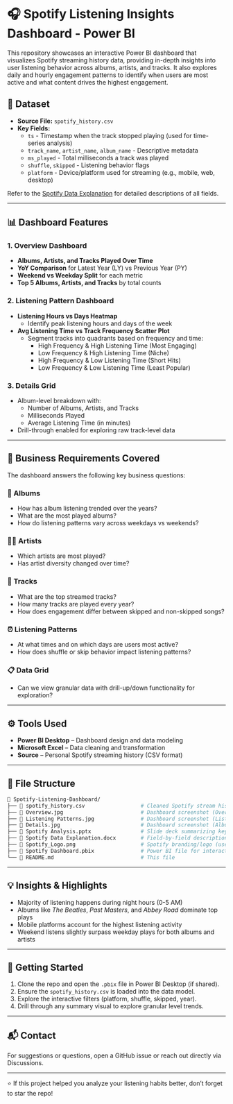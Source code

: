 # 🎧 Spotify Listening Insights Dashboard - Power BI

This repository showcases an interactive Power BI dashboard that visualizes Spotify streaming history data, providing in-depth insights into user listening behavior across albums, artists, and tracks. It also explores daily and hourly engagement patterns to identify when users are most active and what content drives the highest engagement.

## 📁 Dataset
- **Source File:** `spotify_history.csv`
- **Key Fields:**
  - `ts` - Timestamp when the track stopped playing (used for time-series analysis)
  - `track_name`, `artist_name`, `album_name` - Descriptive metadata
  - `ms_played` - Total milliseconds a track was played
  - `shuffle`, `skipped` - Listening behavior flags
  - `platform` - Device/platform used for streaming (e.g., mobile, web, desktop)

Refer to the [Spotify Data Explanation](Spotify%20Data%20Explanation.docx) for detailed descriptions of all fields.

---

## 📊 Dashboard Features

### 1. **Overview Dashboard**
- **Albums, Artists, and Tracks Played Over Time**
- **YoY Comparison** for Latest Year (LY) vs Previous Year (PY)
- **Weekend vs Weekday Split** for each metric
- **Top 5 Albums, Artists, and Tracks** by total counts

### 2. **Listening Pattern Dashboard**
- **Listening Hours vs Days Heatmap**
  - Identify peak listening hours and days of the week
- **Avg Listening Time vs Track Frequency Scatter Plot**
  - Segment tracks into quadrants based on frequency and time:
    - High Frequency & High Listening Time (Most Engaging)
    - Low Frequency & High Listening Time (Niche)
    - High Frequency & Low Listening Time (Short Hits)
    - Low Frequency & Low Listening Time (Least Popular)

### 3. **Details Grid**
- Album-level breakdown with:
  - Number of Albums, Artists, and Tracks
  - Milliseconds Played
  - Average Listening Time (in minutes)
- Drill-through enabled for exploring raw track-level data

---

## 📌 Business Requirements Covered
The dashboard answers the following key business questions:

### 💼 Albums
- How has album listening trended over the years?
- What are the most played albums?
- How do listening patterns vary across weekdays vs weekends?

### 👩‍🎤 Artists
- Which artists are most played?
- Has artist diversity changed over time?

### 🎵 Tracks
- What are the top streamed tracks?
- How many tracks are played every year?
- How does engagement differ between skipped and non-skipped songs?

### ⏰ Listening Patterns
- At what times and on which days are users most active?
- How does shuffle or skip behavior impact listening patterns?

### 📋 Data Grid
- Can we view granular data with drill-up/down functionality for exploration?

---

## ⚙️ Tools Used
- **Power BI Desktop** – Dashboard design and data modeling
- **Microsoft Excel** – Data cleaning and transformation
- **Source** – Personal Spotify streaming history (CSV format)

---

## 📂 File Structure
```bash
📆 Spotify-Listening-Dashboard/
├── 📄 spotify_history.csv                  # Cleaned Spotify stream history dataset
├── 📸 Overview.jpg                         # Dashboard screenshot (Overview tab)
├── 📸 Listening Patterns.jpg               # Dashboard screenshot (Listening Patterns)
├── 📸 Details.jpg                          # Dashboard screenshot (Album Grid)
├── 📄 Spotify Analysis.pptx                # Slide deck summarizing key insights
├── 📄 Spotify Data Explanation.docx        # Field-by-field description of dataset
├── 📸 Spotify_Logo.png                     # Spotify branding/logo (used in report)
├── 📄 Spotify Dashboard.pbix               # Power BI file for interactive analysis
└── 📄 README.md                            # This file
```

---

## 💡 Insights & Highlights
- Majority of listening happens during night hours (0-5 AM)
- Albums like *The Beatles*, *Past Masters*, and *Abbey Road* dominate top plays
- Mobile platforms account for the highest listening activity
- Weekend listens slightly surpass weekday plays for both albums and artists

---

## 🚀 Getting Started
1. Clone the repo and open the `.pbix` file in Power BI Desktop (if shared).
2. Ensure the `spotify_history.csv` is loaded into the data model.
3. Explore the interactive filters (platform, shuffle, skipped, year).
4. Drill through any summary visual to explore granular level trends.

---

## 📬 Contact
For suggestions or questions, open a GitHub issue or reach out directly via Discussions.

---

⭐ If this project helped you analyze your listening habits better, don’t forget to star the repo!
